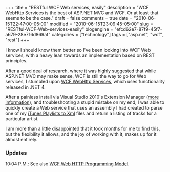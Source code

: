 +++
title = "RESTful WCF Web services, easily"
description = "WCF WebHttp Services is the best of ASP.NET MVC and WCF. Or at least that seems to be the case."
draft = false
comments = true
date = "2010-06-15T22:47:00-05:00"
modified = "2010-06-15T23:09:45-05:00"
slug = "RESTful-WCF-Web-services-easily"
blogengine = "efcd62e7-87f9-45f7-a679-28e716d869af"
categories = ["technology"]
tags = ["asp.net", "wcf", "rest"]
+++

<p>I know I should know them better so I've been looking into WCF Web services, with a heavy lean towards an implementation based on REST principles.</p>
<p>After a good deal of research, where it was highly suggested that while ASP.NET MVC may make sense, WCF is still the way to go for Web services, I stumbled upon <a rel="external" href="http://blogs.msdn.com/b/endpoint/archive/2010/01/06/introducing-wcf-webhttp-services-in-net-4.aspx">WCF WebHttp Services</a>, which uses functionality released in .NET 4.</p>
<p>After a painless install via Visual Studio 2010's Extension Manager (<a rel="external" href="http://visualstudiogallery.msdn.microsoft.com/en-us/fbc7e5c1-a0d2-41bd-9d7b-e54c845394cd">more information</a>), and troubleshooting a stupid mistake on my end, I was able to quickly create a Web service that uses an assembly I had created to parse one of my <a rel="external" href="http://jamesrskemp.com/apps/iTunesPlaylists2Xml/">iTunes Playlists to Xml</a> files and return a listing of tracks for a particular artist.</p>
<p>I am more than a little disappointed that it took months for me to find this, but the flexibility it allows, and the joy of working with it, makes up for it almost entirely.</p>
<h3>Updates</h3>
<p>10:04 P.M.: See also <a rel="external" href="http://msdn.microsoft.com/en-us/library/bb412169.aspx">WCF Web HTTP Programming Model</a>.</p>
